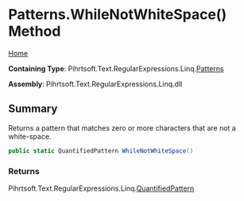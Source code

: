 # Patterns\.WhileNotWhiteSpace\(\) Method

[Home](../../../../../../README.md)

**Containing Type**: Pihrtsoft\.Text\.RegularExpressions\.Linq\.[Patterns](../README.md)

**Assembly**: Pihrtsoft\.Text\.RegularExpressions\.Linq\.dll

## Summary

Returns a pattern that matches zero or more characters that are not a white\-space\.

```csharp
public static QuantifiedPattern WhileNotWhiteSpace()
```

### Returns

Pihrtsoft\.Text\.RegularExpressions\.Linq\.[QuantifiedPattern](../../QuantifiedPattern/README.md)

